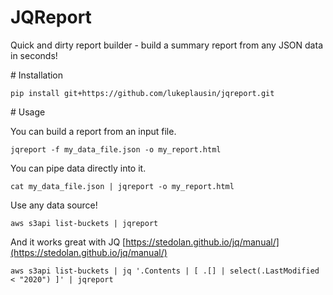 # JQReport
Quick and dirty report builder - build a summary report from any JSON data in seconds!

# Installation

`pip install git+https://github.com/lukeplausin/jqreport.git`

# Usage

You can build a report from an input file.

`jqreport -f my_data_file.json -o my_report.html`

You can pipe data directly into it.

`cat my_data_file.json | jqreport -o my_report.html`

Use any data source!

`aws s3api list-buckets | jqreport`

And it works great with JQ [https://stedolan.github.io/jq/manual/](https://stedolan.github.io/jq/manual/)

`aws s3api list-buckets | jq '.Contents | [ .[] | select(.LastModified < "2020") ]' | jqreport`

